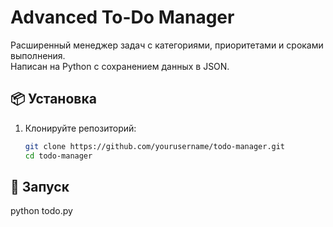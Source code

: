 # Advanced To-Do Manager

Расширенный менеджер задач с категориями, приоритетами и сроками выполнения.  
Написан на Python с сохранением данных в JSON.

## 📦 Установка

1. Клонируйте репозиторий:
   ```bash
   git clone https://github.com/yourusername/todo-manager.git
   cd todo-manager

## 🚀 Запуск
python todo.py
